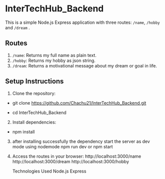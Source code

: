 # InterTechHub_Backend

This is a simple Node.js Express application with three routes: `/name`, `/hobby` and `/dream` .

## Routes

1. `/name`: Returns my full name as plain text.
2. `/hobby`: Returns my hobby as json string.
3. `/dream`: Returns a motivational message about my dream or goal in life.

## Setup Instructions

1. Clone the repository:

- git clone https://github.com/Chachu21/InterTechHub_Backend.git

- cd InterTechHub_Backend

2. Install dependencies:
  - npm install

3. after installing successfully the dependency start the server as dev mode using nodemode
   npm run dev or npm start

4. Access the routes in your browser:
   http://localhost:3000/name
   http://localhost:3000/dream
   http://localhost:3000/hobby

   Technologies Used
   Node.js
   Express
